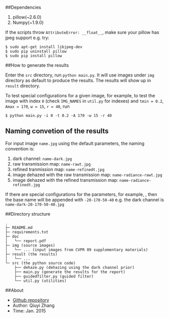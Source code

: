##Dependencies

1. pillow(~2.6.0)
2. Numpy(~1.9.0)

If the scripts throw `AttributeError: __float__`, make sure your pillow has jpeg support e.g. try:

    $ sudo apt-get install libjpeg-dev
    $ sudo pip uninstall pillow
    $ sudo pip install pillow

##How to generate the results

Enter the `src` directory, run `python main.py`. It will use images under `img` directory as default to produce the results. The results will show up in `result` directory.

To test special configurations for a given image, for example, to test the image with index `0` (check `IMG_NAMES` in `util.py` for indexes) and `tmin = 0.2`, `Amax = 170`, `w = 15`, `r = 40`, run

    $ python main.py -i 0 -t 0.2 -A 170 -w 15 -r 40

## Naming convetion of the results

For input image `name.jpg` using the default parameters, the naming convention is:

1. dark channel: `name-dark.jpg`
2. raw transmission map: `name-rawt.jpg`
3. refined tranmission map: `name-refinedt.jpg`
4. image dehazed with the raw transmission map: `name-radiance-rawt.jpg`
5. image dehazed with the refined transmission map: `name-radiance-refinedt.jpg`

If there are special configurations for the parameters, for example, , then the base name will be appended with `-20-170-50-40` e.g. the dark channel is `name-dark-20-170-50-40.jpg`

##Directory structure

    .
	├─ README.md
	├─ requirements.txt
	├─ doc
	│   └── report.pdf
	├─ img (source images)
	│   └── ... (input images from CVPR 09 supplementary materials)
	├─ result (the results)
    │   └── ...
	└─ src (the python source code)
        ├── dehaze.py (dehazing using the dark channel prior)
        ├── main.py (generate the results for the report)
        ├── guidedfilter.py (guided filter)
        └── util.py (utilities)

##About

* [Github repository](https://github.com/joyeecheung/dark-channel-prior-dehazing)
* Author: Qiuyi Zhang
* Time: Jan. 2015
